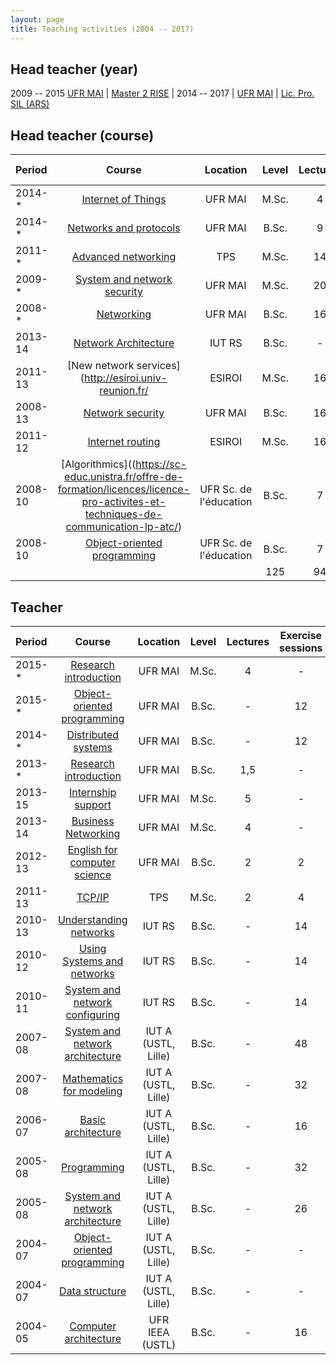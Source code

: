 ```yaml
---
layout: page
title: Teaching activities (2004 -- 2017)
---
```


## Head teacher (year)

2009 -- 2015 [UFR MAI](http://mathinfo.unistra.fr/) | [Master 2 RISE](http://master-informatique.unistra.fr/rise/rise-formation.php) |
2014 -- 2017 | [UFR MAI](http://mathinfo.unistra.fr/) | [Lic. Pro. SIL (ARS)](http://mathinfo.unistra.fr/offre-de-formation/licence-professionnelle-sil/licence-pro-info-ars-fi/) 

## Head teacher (course)

| **Period** | **Course** | **Location** | **Level** | **Lectures** | **Exercise sessions** | **Lab sessions** |  **Class number** |
| :------- |:----------:| :-----:|:-------------:|:-------------:|:-------------:|:-------------:|:-------------:|
| 2014-* | [Internet of Things](http://mathinfo.unistra.fr/offre-de-formation/ue/?spec=8\|sem=24\|ue=550) | UFR MAI | M.Sc. | 4 | 4 | - | 15 |
| 2014-* | [Networks and protocols](http://mathinfo.unistra.fr/offre-de-formation/ue/?spec=17\|sem=38\|ue=422) | UFR MAI | B.Sc. | 9 | 9 | 12 | 30 |
| 2011-* | [Advanced networking](http://www.telecom-physique.fr/formation/departement-informatique-et-reseaux/) | TPS | M.Sc. | 14 | 7 | 8 | 9 |
| 2009-*  | [System and network security](http://mathinfo.unistra.fr/offre-de-formation/ue/?spec=8\|sem=32\|ue=533) | UFR MAI | M.Sc. | 20 | - | 17 | 22 |
| 2008-*  | [Networking](http://mathinfo.unistra.fr/offre-de-formation/mod/?spec=26\|sem=65\|mod=11) |UFR MAI | B.Sc. | 16 | 16 | - | 16 |
| 2013-14 | [Network Architecture](http://iutrs.unistra.fr/images/maquettes/info/IIN_2017_DUT_INFORMATIQUE.pdf) | IUT RS | B.Sc. | - | 21 | 28  | 36 |
| 2011-13  | [New network services](http://esiroi.univ-reunion.fr/ | ESIROI | M.Sc. | 16 | 14 | - | 10 |
| 2008-13  | [Network security](http://mathinfo.unistra.fr/offre-de-formation/mod/?spec=26\|sem=65\|mod=13) | UFR MAI | B.Sc. | 16 | - | 24  | 15 |
| 2011-12  | [Internet routing](http://esiroi.univ-reunion.fr/) | ESIROI | M.Sc. | 16 | 7 | 7 | 10 |
| 2008-10 | [Algorithmics]((https://sc-educ.unistra.fr/offre-de-formation/licences/licence-pro-activites-et-techniques-de-communication-lp-atc/) | UFR Sc. de l'éducation | B.Sc. | 7 | 8 | 10  | 11 |
| 2008-10 | [Object-oriented programming](https://sc-educ.unistra.fr/offre-de-formation/licences/licence-pro-activites-et-techniques-de-communication-lp-atc/) | UFR Sc. de l'éducation | B.Sc. | 7 | 8 | 10  | 11 |
||| | 125 | 94 | 116 | 


## Teacher

**Period** | **Course** | **Location** | **Level** | **Lectures** | **Exercise sessions** | **Lab sessions** |  **Class number** |
| :------- |:----------:| :-----:|:-------------:|:-------------:|:-------------:|:-------------:|:-------------:|
| 2015-* | [Research introduction](http://mathinfo.unistra.fr/offre-de-formation/ue/?spec=8\|sem=33\|ue=706) | UFR MAI | M.Sc. | 4 | - | - | 20 |
| 2015-* | [Object-oriented programming](http://mathinfo.unistra.fr/offre-de-formation/ue/?spec=17\|sem=37\|ue=407) | UFR MAI | B.Sc. | - | 12 | 10 | 35 |
| 2014-* | [Distributed systems](http://mathinfo.unistra.fr/offre-de-formation/ue/?spec=17\|sem=39\|ue=427) | UFR MAI | B.Sc. | - | 12 | - | 36 |
| 2013-* | [Research introduction](http://mathinfo.unistra.fr/offre-de-formation/ue/?spec=17\|sem=39\|ue=696) | UFR MAI | B.Sc. | 1,5 | - | - | 30 |
| 2013-15 | [Internship support](http://mathinfo.unistra.fr/offre-de-formation/ue/?spec=8\|sem=25\|ue=552) | UFR MAI | M.Sc. | 5 | - | - | 18 |
| 2013-14 | [Business Networking](http://mathinfo.unistra.fr/offre-de-formation/ue/?spec=8\|sem=33\|ue=538) | UFR MAI | M.Sc. | 4 | - | - | 20 |
| 2012-13  | [English for computer science](http://mathinfo.unistra.fr/offre-de-formation/ue/?spec=17\|sem=39\|ue=424) | UFR MAI | B.Sc. | 2 | 2 | - | 30 |
| 2011-13 | [TCP/IP](http://www.telecom-physique.fr/formation/departement-informatique-et-reseaux/) | TPS | M.Sc. | 2 | 4 | - | 7 |
| 2010-13 | [Understanding networks](http://iutrs.unistra.fr/images/maquettes/info/IIN_2017_DUT_INFORMATIQUE.pdf) | IUT RS | B.Sc. | - | 14 | 28 | 32 |
| 2010-12 | [Using Systems and networks](http://iutrs.unistra.fr/images/maquettes/info/IIN_2017_DUT_INFORMATIQUE.pdf) | IUT RS | B.Sc. | - | 14 | 28 | 32 |
| 2010-11 | [System and network configuring](http://iutrs.unistra.fr/images/maquettes/info/IIN_2017_DUT_INFORMATIQUE.pdf) | IUT RS | B.Sc. | - | 14 | 28 | 32 |
| 2007-08 | [System and network architecture](http://www.iut.univ-lille1.fr/dut-info/) | IUT A  (USTL, Lille)	 | B.Sc. | - | 48 | - | 24 |
| 2007-08 | [Mathematics for modeling](http://www.iut.univ-lille1.fr/dut-info/) | IUT A  (USTL, Lille) | B.Sc. | - | 32 | - | 24 |
| 2006-07 | [Basic architecture](http://www.iut.univ-lille1.fr/dut-info/) | IUT A  (USTL, Lille) | B.Sc. | - | 16 | - | 24 |
| 2005-08 | [Programming](http://www.iut.univ-lille1.fr/dut-info/) | IUT A  (USTL, Lille)	 | B.Sc. | - | 32 | 16 | 24 |
| 2005-08 | [System and network architecture](http://www.iut.univ-lille1.fr/dut-info/) | IUT A  (USTL, Lille)	 | B.Sc. | - | 26 | 5 | 24 |
| 2004-07 | [Object-oriented programming](http://www.iut.univ-lille1.fr/dut-info/) | IUT A  (USTL, Lille) | B.Sc. | - | - | 16 | 12 |
| 2004-07 | [Data structure](http://www.iut.univ-lille1.fr/dut-info/) | IUT A  (USTL, Lille)	 | B.Sc. | - | - |16 | 12 |
| 2004-05 | [Computer architecture](http://fil.univ-lille1.fr/formations/licence/l2-l3-parcours-math-info) | UFR IEEA  (USTL) | B.Sc. | - | 16 | 16 | 25 |
